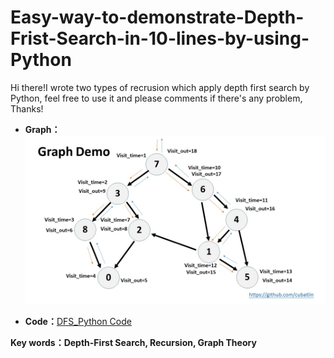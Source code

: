 # Easy-way-to-demonstrate-Depth-Frist-Search-in-10-lines-by-using-Python
Hi there!I wrote two types of recrusion which apply depth first search by Python, feel free to use it and please comments if there's any problem, Thanks!

* **Graph：**
![Graph of data](https://github.com/CubatLin/Easy-way-to-demonstrate-Depth-Frist-Search-in-10-lines-by-using-Python/blob/master/GraphDemo.jpg)

* **Code：**[DFS_Python Code](https://github.com/CubatLin/Easy-way-to-demonstrate-Depth-Frist-Search-in-10-lines-by-using-Python/blob/master/DFSdemo.py)

**Key words：Depth-First Search, Recursion, Graph Theory**

